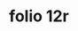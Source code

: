 ---
layout: edition
title: folio 12r
manuscript: Turin, Biblioteca Nazionale, MS N.III.19
sigla: T
iip: t0012r.tif
milestone: 23
---